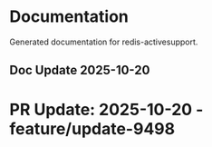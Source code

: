 # Documentation

Generated documentation for redis-activesupport.

## Doc Update 2025-10-20

# PR Update: 2025-10-20 - feature/update-9498
